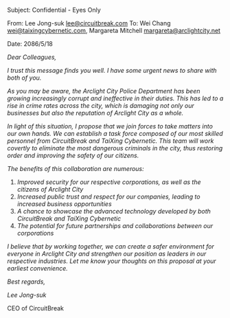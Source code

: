 Subject: Confidential - Eyes Only

From: Lee Jong-suk <lee@circuitbreak.com>
To: Wei Chang <wei@taixingcybernetic.com>, Margareta Mitchell <margareta@arclightcity.net>

Date: 2086/5/18

*Dear Colleagues,*

*I trust this message finds you well. I have some urgent news to share with both of you.*

*As you may be aware, the Arclight City Police Department has been growing increasingly corrupt and ineffective in their duties. This has led to a rise in crime rates across the city, which is damaging not only our businesses but also the reputation of Arclight City as a whole.*

*In light of this situation, I propose that we join forces to take matters into our own hands. We can establish a task force composed of our most skilled personnel from CircuitBreak and TaiXing Cybernetic. This team will work covertly to eliminate the most dangerous criminals in the city, thus restoring order and improving the safety of our citizens.*

*The benefits of this collaboration are numerous:*

1. *Improved security for our respective corporations, as well as the citizens of Arclight City*
2. *Increased public trust and respect for our companies, leading to increased business opportunities*
3. *A chance to showcase the advanced technology developed by both CircuitBreak and TaiXing Cybernetic*
4. *The potential for future partnerships and collaborations between our corporations*

*I believe that by working together, we can create a safer environment for everyone in Arclight City and strengthen our position as leaders in our respective industries. Let me know your thoughts on this proposal at your earliest convenience.*

*Best regards,*

*Lee Jong-suk*

CEO of CircuitBreak